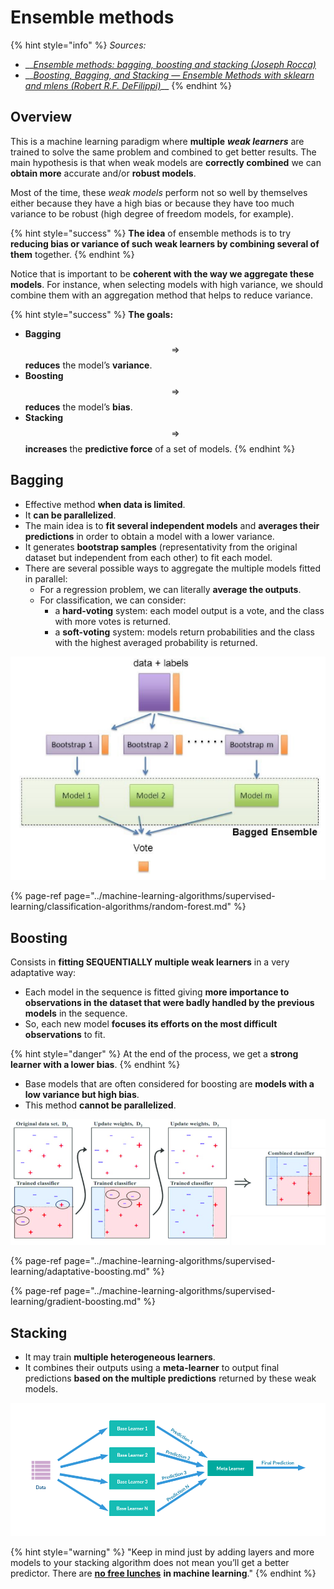 # Ensemble methods

{% hint style="info" %}
_Sources:_

* \_\_[_Ensemble methods: bagging, boosting and stacking \(Joseph Rocca\)_](https://towardsdatascience.com/ensemble-methods-bagging-boosting-and-stacking-c9214a10a205)
* \_\_[_Boosting, Bagging, and Stacking — Ensemble Methods with sklearn and mlens \(Robert R.F. DeFilippi\)_](https://medium.com/@rrfd/boosting-bagging-and-stacking-ensemble-methods-with-sklearn-and-mlens-a455c0c982de)\_\_
{% endhint %}

## Overview

This is a machine learning paradigm where **multiple** _**weak learners**_ are trained to solve the same problem and combined to get better results. The main hypothesis is that when weak models are **correctly combined** we can **obtain more** accurate and/or **robust models**.

Most of the time, these _weak models_ perform not so well by themselves either because they have a high bias or because they have too much variance to be robust \(high degree of freedom models, for example\). 

{% hint style="success" %}
**The idea** of ensemble methods is to try **reducing bias or variance of such weak learners by combining several of them** together.
{% endhint %}

Notice that is important to be **coherent with the way we aggregate these models**. For instance, when selecting models with high variance, we should combine them with an aggregation method that helps to reduce variance.

{% hint style="success" %}
**The goals:**

* **Bagging** $$\Rightarrow$$ **reduces** the model’s **variance**.
* **Boosting** $$\Rightarrow$$**reduces** the model’s **bias**.
* **Stacking** $$\Rightarrow$$ **increases** the **predictive force** of a set of models.
{% endhint %}

## Bagging

* Effective method **when data is limited**.
* It **can be parallelized**.
* The main idea is to **fit several independent models** and **averages their predictions** in order to obtain a model with a lower variance.
* It generates **bootstrap samples** \(representativity from the original dataset but independent from each other\) to fit each model.
* There are several possible ways to aggregate the multiple models fitted in parallel:
  * For a regression problem, we can literally **average the outputs**.
  * For classification, we can consider:
    *  a **hard-voting** system: each model output is a vote, and the class with more votes is returned.
    * a **soft-voting** system: models return probabilities and the class with the highest averaged probability is returned.

![](../../.gitbook/assets/image%20%2856%29.png)

{% page-ref page="../machine-learning-algorithms/supervised-learning/classification-algorithms/random-forest.md" %}

## Boosting

Consists in **fitting SEQUENTIALLY multiple weak learners** in a very adaptative way:

* Each model in the sequence is fitted giving **more importance to observations in the dataset that were badly handled by the previous models** in the sequence.
*  So, each new model **focuses its efforts on the most difficult observations** to fit.

{% hint style="danger" %}
At the end of the process, we get a **strong learner with a lower bias**.
{% endhint %}

* Base models that are often considered for boosting are **models with a low variance but high bias**.
* This method **cannot be parallelized**.

![](../../.gitbook/assets/image%20%2833%29.png)

{% page-ref page="../machine-learning-algorithms/supervised-learning/adaptative-boosting.md" %}

{% page-ref page="../machine-learning-algorithms/supervised-learning/gradient-boosting.md" %}

## Stacking

* It may train **multiple heterogeneous learners**.
* It combines their outputs using a **meta-learner** to output final predictions **based on the multiple predictions** returned by these weak models.

![](../../.gitbook/assets/image%20%2898%29.png)

{% hint style="warning" %}
"Keep in mind just by adding layers and more models to your stacking algorithm does not mean you’ll get a better predictor. There are [**no free lunches**](https://www.wikiwand.com/en/No_free_lunch_theorem) **in machine learning**."
{% endhint %}

